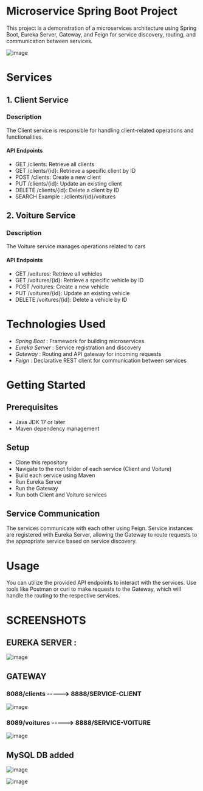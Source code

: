 # Microservice Spring Boot Project

This project is a demonstration of a microservices architecture using Spring Boot, Eureka Server, Gateway, and Feign for service discovery, routing, and communication between services.

![image](https://github.com/HansLanda14ib/microservices-spring-v1/assets/100965812/b19454bd-0c41-4775-ba72-4e9e6ef0f9f0)

# Services
## 1. Client Service
### Description
The Client service is responsible for handling client-related operations and functionalities.

#### API Endpoints
* GET /clients: Retrieve all clients
* GET /clients/{id}: Retrieve a specific client by ID
* POST /clients: Create a new client
* PUT /clients/{id}: Update an existing client
* DELETE /clients/{id}: Delete a client by ID
* SEARCH Example : /clients/{id}/voitures

## 2. Voiture Service
### Description
The Voiture service manages operations related to cars

#### API Endpoints
* GET /voitures: Retrieve all vehicles
* GET /voitures/{id}: Retrieve a specific vehicle by ID
* POST /voitures: Create a new vehicle
* PUT /voitures/{id}: Update an existing vehicle
* DELETE /voitures/{id}: Delete a vehicle by ID


# Technologies Used
* *Spring Boot* : Framework for building microservices
* *Eureka Server* : Service registration and discovery
* *Gateway* : Routing and API gateway for incoming requests
* *Feign* : Declarative REST client for communication between services


# Getting Started
## Prerequisites
* Java JDK 17 or later
* Maven dependency management
## Setup
* Clone this repository
* Navigate to the root folder of each service (Client and Voiture)
* Build each service using Maven
* Run Eureka Server
* Run the Gateway
* Run both Client and Voiture services
## Service Communication
The services communicate with each other using Feign. Service instances are registered with Eureka Server, allowing the Gateway to route requests to the appropriate service based on service discovery.

# Usage
You can utilize the provided API endpoints to interact with the services. Use tools like Postman or curl to make requests to the Gateway, which will handle the routing to the respective services.



# SCREENSHOTS
## EUREKA SERVER : 

![image](https://github.com/HansLanda14ib/microservices-spring-v1/assets/100965812/af2b12dc-f29c-4e42-a730-9b92be251333)

## GATEWAY 

### 8088/clients -----> 8888/SERVICE-CLIENT

![image](https://github.com/HansLanda14ib/microservices-spring-v1/assets/100965812/1e828c6c-0e94-49a1-a4bb-9c0ade4e13a3)

### 8089/voitures -----> 8888/SERVICE-VOITURE

![image](https://github.com/HansLanda14ib/microservices-spring-v1/assets/100965812/71f3d138-7f7e-4ff6-8dac-39fc64a3e569)

## MySQL DB added 

![image](https://github.com/HansLanda14ib/microservices-spring-v1/assets/100965812/1171242d-e8fb-4405-9ed3-4e54c94e1f3a)

![image](https://github.com/HansLanda14ib/microservices-spring-v1/assets/100965812/011be3fc-a1ee-44cf-828e-5fd810f7b049)





